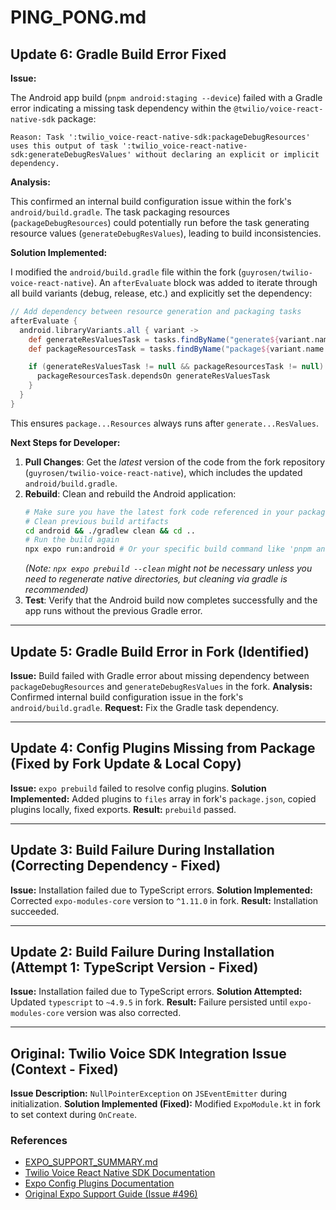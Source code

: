 # PING_PONG.md

## Update 6: Gradle Build Error Fixed

**Issue:**

The Android app build (`pnpm android:staging --device`) failed with a Gradle error indicating a missing task dependency within the `@twilio/voice-react-native-sdk` package:

```
Reason: Task ':twilio_voice-react-native-sdk:packageDebugResources' uses this output of task ':twilio_voice-react-native-sdk:generateDebugResValues' without declaring an explicit or implicit dependency.
```

**Analysis:**

This confirmed an internal build configuration issue within the fork's `android/build.gradle`. The task packaging resources (`packageDebugResources`) could potentially run before the task generating resource values (`generateDebugResValues`), leading to build inconsistencies.

**Solution Implemented:**

I modified the `android/build.gradle` file within the fork (`guyrosen/twilio-voice-react-native`). An `afterEvaluate` block was added to iterate through all build variants (debug, release, etc.) and explicitly set the dependency:

```gradle
// Add dependency between resource generation and packaging tasks
afterEvaluate {
  android.libraryVariants.all { variant ->
    def generateResValuesTask = tasks.findByName("generate${variant.name.capitalize()}ResValues")
    def packageResourcesTask = tasks.findByName("package${variant.name.capitalize()}Resources")

    if (generateResValuesTask != null && packageResourcesTask != null) {
      packageResourcesTask.dependsOn generateResValuesTask
    }
  }
}
```
This ensures `package...Resources` always runs after `generate...ResValues`.

**Next Steps for Developer:**

1.  **Pull Changes**: Get the *latest* version of the code from the fork repository (`guyrosen/twilio-voice-react-native`), which includes the updated `android/build.gradle`.
2.  **Rebuild**: Clean and rebuild the Android application:
    ```bash
    # Make sure you have the latest fork code referenced in your package.json
    # Clean previous build artifacts
    cd android && ./gradlew clean && cd ..
    # Run the build again
    npx expo run:android # Or your specific build command like 'pnpm android:staging --device'
    ```
    *(Note: `npx expo prebuild --clean` might not be necessary unless you need to regenerate native directories, but cleaning via gradle is recommended)*
3.  **Test**: Verify that the Android build now completes successfully and the app runs without the previous Gradle error.

---

## Update 5: Gradle Build Error in Fork (Identified)

**Issue:** Build failed with Gradle error about missing dependency between `packageDebugResources` and `generateDebugResValues` in the fork.
**Analysis:** Confirmed internal build configuration issue in the fork's `android/build.gradle`.
**Request:** Fix the Gradle task dependency.

---

## Update 4: Config Plugins Missing from Package (Fixed by Fork Update & Local Copy)

**Issue:** `expo prebuild` failed to resolve config plugins.
**Solution Implemented:** Added plugins to `files` array in fork's `package.json`, copied plugins locally, fixed exports.
**Result:** `prebuild` passed.

---

## Update 3: Build Failure During Installation (Correcting Dependency - Fixed)

**Issue:** Installation failed due to TypeScript errors.
**Solution Implemented:** Corrected `expo-modules-core` version to `^1.11.0` in fork.
**Result:** Installation succeeded.

---

## Update 2: Build Failure During Installation (Attempt 1: TypeScript Version - Fixed)

**Issue:** Installation failed due to TypeScript errors.
**Solution Attempted:** Updated `typescript` to `~4.9.5` in fork.
**Result:** Failure persisted until `expo-modules-core` version was also corrected.

---

## Original: Twilio Voice SDK Integration Issue (Context - Fixed)

**Issue Description:** `NullPointerException` on `JSEventEmitter` during initialization.
**Solution Implemented (Fixed):** Modified `ExpoModule.kt` in fork to set context during `OnCreate`.

### References
- [EXPO_SUPPORT_SUMMARY.md](./EXPO_SUPPORT_SUMMARY.md)
- [Twilio Voice React Native SDK Documentation](https://www.twilio.com/docs/voice/client/react-native)
- [Expo Config Plugins Documentation](https://docs.expo.dev/guides/config-plugins/)
- [Original Expo Support Guide (Issue #496)](https://github.com/twilio/twilio-voice-react-native/issues/496) 